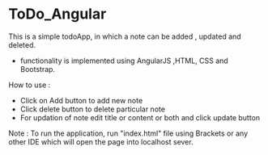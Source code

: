 # ToDo_Angular

This is a simple todoApp, in which a note can be added , updated and deleted.

* functionality is implemented using AngularJS ,HTML, CSS and Bootstrap.

How to use :

* Click on Add button to add new note
* Click delete button to delete particular note
* For updation of note edit title or content or both and click update button

Note : To run the application, run "index.html" file using Brackets or any other IDE which will open the page into localhost sever.
